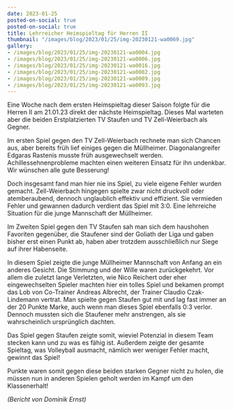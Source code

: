 ```yaml
---
date: 2023-01-25
posted-on-social: true
posted-on-social: true
title: Lehrreicher Heimspieltag für Herren II
thumbnail: "/images/blog/2023/01/25/img-20230121-wa0069.jpg"
gallery:
- /images/blog/2023/01/25/img-20230121-wa0004.jpg
- /images/blog/2023/01/25/img-20230121-wa0006.jpg
- /images/blog/2023/01/25/img-20230121-wa0016.jpg
- /images/blog/2023/01/25/img-20230121-wa0082.jpg
- /images/blog/2023/01/25/img-20230121-wa0089.jpg
- /images/blog/2023/01/25/img-20230121-wa0093.jpg
---
```

Eine Woche nach dem ersten Heimspieltag dieser Saison folgte für die Herren II am 21.01.23 direkt der nächste Heimspieltag. Dieses Mal warteten aber die beiden Erstplatzierten TV Staufen und TV Zell-Weierbach als Gegner. 

Im ersten Spiel gegen den TV Zell-Weierbach rechnete man sich Chancen aus, aber bereits früh lief einiges gegen die Müllheimer. Diagonalangreifer Edgaras Rastenis musste früh ausgewechselt werden. Achillessehnenprobleme machten einen weiteren Einsatz für ihn undenkbar. Wir wünschen alle gute Besserung!

Doch insgesamt fand man hier nie ins Spiel, zu viele eigene Fehler wurden gemacht. Zell-Weierbach hingegen spielte zwar nicht druckvoll oder atemberaubend, dennoch unglaublich effektiv und effizient. Sie vermieden Fehler und gewannen dadurch verdient das Spiel mit 3:0. Eine lehrreiche Situation für die junge Mannschaft der Müllheimer. 

Im Zweiten Spiel gegen den TV Staufen sah man sich dem haushohen Favoriten gegenüber, die Staufener sind der Goliath der Liga und gaben bisher erst einen Punkt ab, haben aber trotzdem ausschließlich nur Siege auf ihrer Habenseite. 

In diesem Spiel zeigte die junge Müllheimer Mannschaft von Anfang an ein anderes Gesicht. Die Stimmung und der Wille waren zurückgekehrt. Vor allem die zuletzt lange Verletzten, wie Nico Reichert oder eher eingewechselten Spieler machten hier ein tolles Spiel und bekamen prompt das Lob von Co-Trainer Andreas Albrecht, der Trainer Claudio Czak-Lindemann vertrat. Man spielte gegen Staufen gut mit und lag fast immer an der 20 Punkte Marke, auch wenn man dieses Spiel ebenfalls 0:3 verlor. Dennoch mussten sich die Staufener mehr anstrengen, als sie wahrscheinlich ursprünglich dachten. 

Das Spiel gegen Staufen zeigte somit, wieviel Potenzial in diesem Team stecken kann und zu was es fähig ist. Außerdem zeigte der gesamte Spieltag, was Volleyball ausmacht, nämlich wer weniger Fehler macht, gewinnt das Spiel! 

Punkte waren somit gegen diese beiden starken Gegner nicht zu holen, die müssen nun in anderen Spielen geholt werden im Kampf um den Klassenerhalt! 

_(Bericht von Dominik Ernst)_


